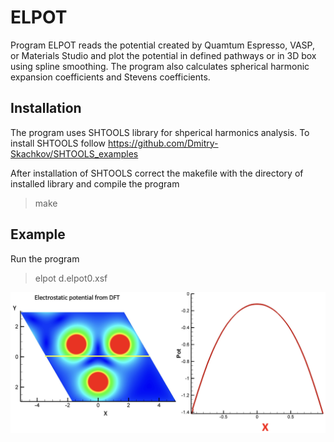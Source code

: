 # ELPOT

Program ELPOT reads the potential created by Quamtum Espresso, VASP, or Materials Studio and plot the potential in defined pathways or in 3D box using spline smoothing. The program also calculates spherical harmonic expansion coefficients and Stevens coefficients.

## Installation

The program uses SHTOOLS library for shperical harmonics analysis. To install SHTOOLS follow https://github.com/Dmitry-Skachkov/SHTOOLS_examples 

After installation of SHTOOLS correct the makefile with the directory of installed library and compile the program

> make


## Example

Run the program

> elpot d.elpot0.xsf

![GitHub Logo](elpot.png)

